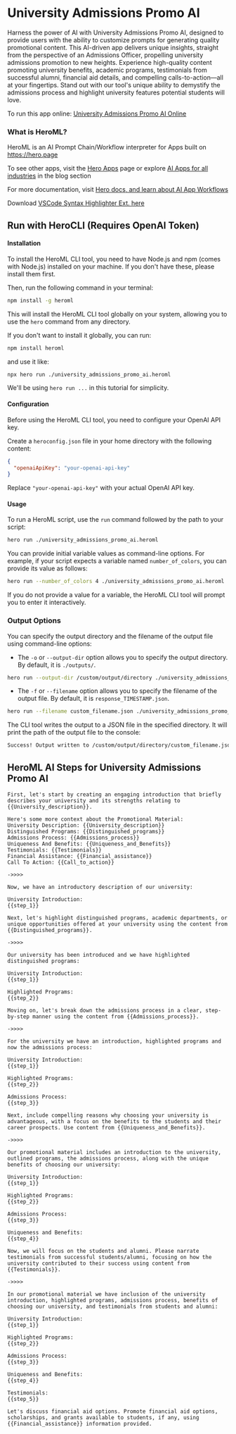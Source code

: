 # University Admissions Promo AI

Harness the power of AI with University Admissions Promo AI, designed to provide users with the ability to customize prompts for generating quality promotional content. This AI-driven app delivers unique insights, straight from the perspective of an Admissions Officer, propelling university admissions promotion to new heights. Experience high-quality content promoting university benefits, academic programs, testimonials from successful alumni, financial aid details, and compelling calls-to-action—all at your fingertips. Stand out with our tool's unique ability to demystify the admissions process and highlight university features potential students will love.

To run this app online: [University Admissions Promo AI Online](https://hero.page/app/university-admissions-promo-ai-ai-driven-admissions-insights-and-promotion/eHf3lXJLxsbmONoZJgCW)

### What is HeroML?
HeroML is an AI Prompt Chain/Workflow interpreter for Apps built on https://hero.page 

To see other apps, visit the [Hero Apps](https://hero.page/apps) page or explore [AI Apps for all industries](https://hero.page/blog) in the blog section

For more documentation, visit [Hero docs, and learn about AI App Workflows](https://hero.page/tutorials/introduction-to-heroml)

Download [VSCode Syntax Highlighter Ext. here](https://marketplace.visualstudio.com/items?itemName=hero-page.heroml)

## Run with HeroCLI (Requires OpenAI Token)

#### Installation

To install the HeroML CLI tool, you need to have Node.js and npm (comes with Node.js) installed on your machine. If you don't have these, please install them first. 

Then, run the following command in your terminal:

```bash
npm install -g heroml
```

This will install the HeroML CLI tool globally on your system, allowing you to use the `hero` command from any directory.

If you don't want to install it globally, you can run:

```bash
npm install heroml
```

and use it like:

```bash
npx hero run ./university_admissions_promo_ai.heroml
```

We'll be using `hero run ...` in this tutorial for simplicity.

#### Configuration

Before using the HeroML CLI tool, you need to configure your OpenAI API key. 

Create a `heroconfig.json` file in your home directory with the following content:

```json
{
  "openaiApiKey": "your-openai-api-key"
}
```

Replace `"your-openai-api-key"` with your actual OpenAI API key.

#### Usage

To run a HeroML script, use the `run` command followed by the path to your script:

```bash
hero run ./university_admissions_promo_ai.heroml
```

You can provide initial variable values as command-line options. For example, if your script expects a variable named `number_of_colors`, you can provide its value as follows:

```bash
hero run --number_of_colors 4 ./university_admissions_promo_ai.heroml
```

If you do not provide a value for a variable, the HeroML CLI tool will prompt you to enter it interactively.

### Output Options

You can specify the output directory and the filename of the output file using command-line options:

- The `-o` or `--output-dir` option allows you to specify the output directory. By default, it is `./outputs/`.

```bash
hero run --output-dir /custom/output/directory ./university_admissions_promo_ai.heroml
```

- The `-f` or `--filename` option allows you to specify the filename of the output file. By default, it is `response_TIMESTAMP.json`.

```bash
hero run --filename custom_filename.json ./university_admissions_promo_ai.heroml
```

The CLI tool writes the output to a JSON file in the specified directory. It will print the path of the output file to the console:

```bash
Success! Output written to /custom/output/directory/custom_filename.json
```


## HeroML AI Steps for University Admissions Promo AI
```
First, let's start by creating an engaging introduction that briefly describes your university and its strengths relating to {{University_description}}.

Here's some more context about the Promotional Material:
University Description: {{University_description}}
Distinguished Programs: {{Distinguished_programs}}
Admissions Process: {{Admissions_process}}
Uniqueness And Benefits: {{Uniqueness_and_Benefits}}
Testimonials: {{Testimonials}}
Financial Assistance: {{Financial_assistance}}
Call To Action: {{Call_to_action}}

->>>>

Now, we have an introductory description of our university:

University Introduction:
{{step_1}}

Next, let's highlight distinguished programs, academic departments, or unique opportunities offered at your university using the content from {{Distinguished_programs}}.

->>>>

Our university has been introduced and we have highlighted distinguished programs:

University Introduction:
{{step_1}}

Highlighted Programs:
{{step_2}}

Moving on, let's break down the admissions process in a clear, step-by-step manner using the content from {{Admissions_process}}.

->>>>

For the university we have an introduction, highlighted programs and now the admissions process:

University Introduction:
{{step_1}}

Highlighted Programs:
{{step_2}}

Admissions Process:
{{step_3}}

Next, include compelling reasons why choosing your university is advantageous, with a focus on the benefits to the students and their career prospects. Use content from {{Uniqueness_and_Benefits}}.

->>>>

Our promotional material includes an introduction to the university, outlined programs, the admissions process, along with the unique benefits of choosing our university:

University Introduction:
{{step_1}}

Highlighted Programs:
{{step_2}}

Admissions Process:
{{step_3}}

Uniqueness and Benefits:
{{step_4}}

Now, we will focus on the students and alumni. Please narrate testimonials from successful students/alumni, focusing on how the university contributed to their success using content from {{Testimonials}}.

->>>>

In our promotional material we have inclusion of the university introduction, highlighted programs, admissions process, benefits of choosing our university, and testimonials from students and alumni:

University Introduction:
{{step_1}}

Highlighted Programs:
{{step_2}}

Admissions Process:
{{step_3}}

Uniqueness and Benefits:
{{step_4}}

Testimonials:
{{step_5}}

Let's discuss financial aid options. Promote financial aid options, scholarships, and grants available to students, if any, using {{Financial_assistance}} information provided.


```

